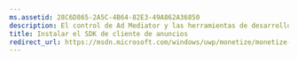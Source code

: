 ```yaml
---
ms.assetid: 28C6D865-2A5C-4B64-82E3-49A862A36850
description: El control de Ad Mediator y las herramientas de desarrollo relacionadas están disponibles en el SDK de cliente de anuncios universal de Microsoft.
title: Instalar el SDK de cliente de anuncios
redirect_url: https://msdn.microsoft.com/windows/uwp/monetize/monetize-your-app-with-the-microsoft-store-engagement-and-monetization-sdk
---
```



<!--HONumber=Mar16_HO5-->


